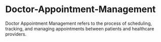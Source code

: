 # Doctor-Appointment-Management
Doctor Appointment Management refers to the process of scheduling, tracking, and managing appointments between patients and healthcare providers.
